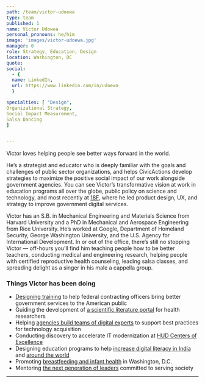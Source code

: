 ```yaml
---
path: /team/victor-udoewa
type: team
published: 1
name: Victor Udowea
personal_pronouns: he/him
image: 'images/victor-udoewa.jpg'
manager: 0
role: Strategy, Education, Design
location: Washington, DC
quote: 
social: 
  - {
  name: LinkedIn,
  url: https://www.linkedin.com/in/udoewa
  }

specialties: [ "Design",
Organizational Strategy,
Social Impact Measurement,
Salsa Dancing
]

  
---
```


Victor loves helping people see better ways forward in the world.

He’s a strategist and educator who is deeply familiar with the goals and challenges of public sector organizations, and helps CivicActions develop strategies to maximize the positive social impact of our work alongside government agencies. You can see Victor’s transformative vision at work in education programs all over the globe, public policy on science and technology, and most recently at [18F](https://18f.gsa.gov/), where he led product design, UX, and strategy to improve government digital services. 

Victor has an S.B. in Mechanical Engineering and Materials Science from Harvard University and a PhD in Mechanical and Aerospace Engineering from Rice University. He’s worked at Google, Department of Homeland Security, George Washington University, and the U.S. Agency for International Development. In or out of the office, there’s still no stopping Victor — off-hours you’ll find him teaching people how to be better teachers, conducting medical and engineering research, helping people with certified reproductive health counseling, leading salsa classes, and spreading delight as a singer in his male a cappella group.





### Things Victor has been doing
* [Designing training](https://civicactions.com/education-services) to help federal contracting officers bring better government services to the American public
* Guiding the development of [a scientific literature portal](https://pubmed.ncbi.nlm.nih.gov/) for health researchers
* Helping [agencies build teams of digital experts](https://18f.gsa.gov/2016/03/10/announcing-the-launch-of-the-digital-acquisitions-pilot/) to support best practices for technology acquisition 
* Conducting discovery to accelerate IT modernization at [HUD Centers of Excellence](https://www.meritalk.com/articles/hud-sets-focus-areas-for-centers-of-excellence/?doing_wp_cron=1574702340.4455819129943847656250)
* Designing education programs to help [increase digital literacy in India](https://ojs.library.queensu.ca/index.php/ijsle/article/view/6393) and [around the world](https://ojs.library.queensu.ca/index.php/ijsle/article/view/6665)
* Promoting [breastfeeding and infant health](https://dchealth.dc.gov/service/dc-lactation-commission) in Washington, D.C. 
* Mentoring [the next generation of leaders](https://www.aaas.org/sites/default/files/ELISS-Annual-Report-2016-1.pdf) committed to serving society 

-------------------------------
